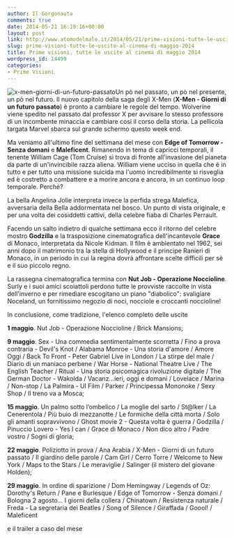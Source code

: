 ```yaml
---
author: Il Gorgonauta
comments: true
date: 2014-05-21 16:19:16+00:00
layout: post
link: http://www.atomodelmale.it/2014/05/21/prime-visioni-tutte-le-uscite-al-cinema-di-maggio-2014/
slug: prime-visioni-tutte-le-uscite-al-cinema-di-maggio-2014
title: Prime visioni, tutte le uscite al cinema di maggio 2014
wordpress_id: 14499
categories:
- Prime Visioni
---
```


![x-men-giorni-di-un-futuro-passato](http://www.atomodelmale.it/wp-content/uploads/2014/05/x-men-giorni-di-un-futuro-passato-300x168.jpg)Un pò nel passato, un pò nel presente, un pò nel futuro. Il nuovo capitolo della saga degli X-Men (**X-Men - Giorni di un futuro passato**) è pronto a cambiare le regole del tempo. Wolverine viene spedito nel passato dal professor X per avvisare lo stesso professore di un incombente minaccia e cambiare così il corso della storia. La pellicola targata Marvel sbarca sul grande schermo questo week end.

Ma veniamo all'ultimo fine del settimana del mese con **Edge of Tomorrow - Senza domani** e **Maleficent**. Rimanendo in tema di capricci temporali, il tenente William Cage (Tom Cruise) si trova di fronte all'invasione del pianeta da parte di un'invincibile razza aliena. William viene ucciso in quella che è in tutto e per tutto una missione suicida ma l'uomo incredibilmente si risveglia ed è costretto a combattere e a morire ancora e ancora, in un continuo loop temporale. Perché?

La bella Angelina Jolie interpreta invece la perfida strega Malefica, avversaria della Bella addormentata nel bosco. Un punto di vista originale, e per una volta dei cosiddetti cattivi, della celebre fiaba di Charles Perrault.


Facendo un salto indietro di qualche settimana ecco il ritorno del celebre mostro **Godzilla** e la trasposizione cinematografica dell'incantevole **Grace** di Monaco, interpretata da Nicole Kidman. Il film è ambientato nel 1962, sei anni dopo il matrimonio tra la stella di Hollywood e il principe Ranieri di Monaco, in un periodo in cui la regina dovrà affrontare scelte difficili per sè e il suo piccolo regno.

La rassegna cinematografica termina con **Nut Job - Operazione Noccioline**. Surly e i suoi amici scoiattoli perdono tutte le provviste raccolte in vista dell'inverno e per rimediare escogitano un piano "diabolico": svaligiare Noceland, un fornitissimo negozio di noci, nocciole e croccanti noccioline!



In conclusione, come tradizione, l'elenco completo delle uscite



**1 maggio**. Nut Job - Operazione Noccioline / Brick Mansions;

**9 maggio**. Sex - Una commedia sentimentalmente scorretta / Fino a prova contraria - Devil's Knot / Alabama Monroe - Una storia d'amore / Amore Oggi / Back To Front - Peter Gabriel Live in London / La stirpe del male / Diario di un maniaco perbene / War Horse - National Theatre Live / The English Teacher / Ritual - Una storia psicomagica rivoluzione digitale / The German Doctor - Wakolda / Vacanz...ieri, oggi e domani / Lovelace / Marina / Non-stop / La Palmira - Ul Film / Parker / Principessa Mononoke / Sexy Shop / Il treno va a Mosca;

**15 maggio**. Un palmo sotto l’ombelico / La moglie del sarto / St@lker / La Cenerentola / Più buio di mezzanotte / Le formiche della città morta / Solo gli amanti sopravvivono / Ghost movie 2 - Questa volta è guerra / Godzilla / Pinuccio Lovero - Yes I can / Grace di Monaco / Non dico altro / Padre vostro / Sogni di gloria;

**22 maggio**. Poliziotto in prova / Ana Arabia / X-Men - Giorni di un futuro passato / Il giardino delle parole / Cam Girl / Cerro Torre / Welcome to New York / Maps to the Stars / Le meraviglie / Salinger (il mistero del giovane Holden);

**29 maggio**. In ordine di sparizione / Dom Hemingway / Legends of Oz: Dorothy's Return / Pane e Burlesque / Edge of Tomorrow - Senza domani / Bologna 2 agosto... I giorni della collera / Chinatown / Resistenza naturale / Freda - La segretaria dei Beatles / Song of Silence / Giraffada / Goool! / Maleficent



e il trailer a caso del mese




